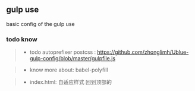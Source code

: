 ## gulp use

basic config of the gulp use

### todo know
> * todo autoprefixer postcss : https://github.com/zhonglimh/Ublue-gulp-config/blob/master/gulpfile.js

> * know more about: babel-polyfill

> * index.html: 自适应样式  回到顶部的
